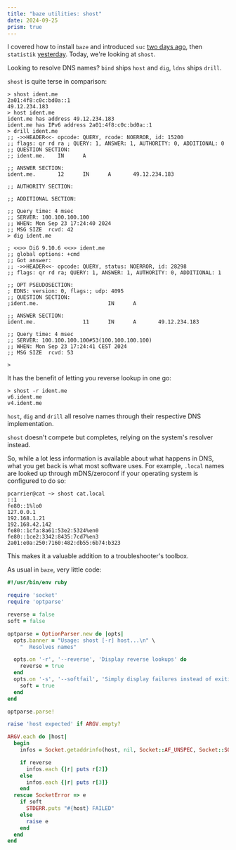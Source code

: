 ```yaml
---
title: "baze utilities: shost"
date: 2024-09-25
prism: true
---
```


I covered how to install `baze` and introduced `suc` [two days ago](/posts/suc), then `statistik` [yesterday](/posts/statistik). Today, we're looking at `shost`.

Looking to resolve DNS names? `bind` ships `host` and `dig`, `ldns` ships `drill`.

`shost` is quite terse in comparison:

```shell
> shost ident.me
2a01:4f8:c0c:bd0a::1
49.12.234.183
> host ident.me
ident.me has address 49.12.234.183
ident.me has IPv6 address 2a01:4f8:c0c:bd0a::1
> drill ident.me
;; ->>HEADER<<- opcode: QUERY, rcode: NOERROR, id: 15200
;; flags: qr rd ra ; QUERY: 1, ANSWER: 1, AUTHORITY: 0, ADDITIONAL: 0
;; QUESTION SECTION:
;; ident.me.    IN      A

;; ANSWER SECTION:
ident.me.       12      IN      A       49.12.234.183

;; AUTHORITY SECTION:

;; ADDITIONAL SECTION:

;; Query time: 4 msec
;; SERVER: 100.100.100.100
;; WHEN: Mon Sep 23 17:24:40 2024
;; MSG SIZE  rcvd: 42
> dig ident.me

; <<>> DiG 9.10.6 <<>> ident.me
;; global options: +cmd
;; Got answer:
;; ->>HEADER<<- opcode: QUERY, status: NOERROR, id: 28298
;; flags: qr rd ra; QUERY: 1, ANSWER: 1, AUTHORITY: 0, ADDITIONAL: 1

;; OPT PSEUDOSECTION:
; EDNS: version: 0, flags:; udp: 4095
;; QUESTION SECTION:
;ident.me.                      IN      A

;; ANSWER SECTION:
ident.me.               11      IN      A       49.12.234.183

;; Query time: 4 msec
;; SERVER: 100.100.100.100#53(100.100.100.100)
;; WHEN: Mon Sep 23 17:24:41 CEST 2024
;; MSG SIZE  rcvd: 53

>
```

It has the benefit of letting you reverse lookup in one go:

```shell
> shost -r ident.me
v6.ident.me
v4.ident.me
```

`host`, `dig` and `drill` all resolve names through their respective DNS implementation.

`shost` doesn't compete but completes, relying on the system's resolver instead.

So, while a lot less information is available about what happens in DNS, what you get back is what most software uses. For example, `.local` names are looked up through mDNS/zeroconf if your operating system is configured to do so:

```shell
pcarrier@cat ~> shost cat.local
::1
fe80::1%lo0
127.0.0.1
192.168.1.21
192.168.42.142
fe80::1cfa:8a61:53e2:5324%en0
fe80::1ce2:3342:8435:7cd7%en3
2a01:e0a:250:7160:482:db55:6b74:b323
```

This makes it a valuable addition to a troubleshooter's toolbox.

As usual in `baze`, very little code:

```ruby
#!/usr/bin/env ruby

require 'socket'
require 'optparse'

reverse = false
soft = false

optparse = OptionParser.new do |opts|
  opts.banner = "Usage: shost [-r] host...\n" \
    "  Resolves names"

  opts.on '-r', '--reverse', 'Display reverse lookups' do
    reverse = true
  end
  opts.on '-s', '--softfail', 'Simply display failures instead of exiting' do
    soft = true
  end
end

optparse.parse!

raise 'host expected' if ARGV.empty?

ARGV.each do |host|
  begin
    infos = Socket.getaddrinfo(host, nil, Socket::AF_UNSPEC, Socket::SOCK_STREAM, nil, 0, reverse)

    if reverse
      infos.each {|r| puts r[2]}
    else
      infos.each {|r| puts r[3]}
    end
  rescue SocketError => e
    if soft
      STDERR.puts "#{host} FAILED"
    else
      raise e
    end
  end
end
```
